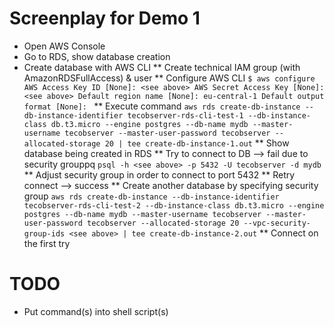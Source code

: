 # Screenplay for Demo 1

* Open AWS Console
* Go to RDS, show database creation
* Create database with AWS CLI
** Create technical IAM group (with AmazonRDSFullAccess) & user
** Configure AWS CLI
`
$ aws configure
AWS Access Key ID [None]: <see above>
AWS Secret Access Key [None]: <see above>
Default region name [None]: eu-central-1
Default output format [None]: 
`
** Execute command
`aws rds create-db-instance --db-instance-identifier tecobserver-rds-cli-test-1 --db-instance-class db.t3.micro --engine postgres --db-name mydb --master-username tecobserver --master-user-password tecobserver --allocated-storage 20 | tee create-db-instance-1.out`
** Show database being created in RDS
** Try to connect to DB --> fail due to security grouppq
`psql -h <see above> -p 5432 -U tecobserver -d mydb`
** Adjust security group in order to connect to port 5432
** Retry connect --> success
** Create another database by specifying security group
`aws rds create-db-instance --db-instance-identifier tecobserver-rds-cli-test-2 --db-instance-class db.t3.micro --engine postgres --db-name mydb --master-username tecobserver --master-user-password tecobserver --allocated-storage 20 --vpc-security-group-ids <see above> | tee create-db-instance-2.out`
** Connect on the first try

# TODO

* Put command(s) into shell script(s)

